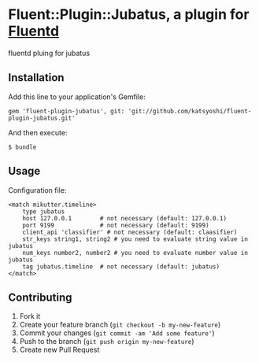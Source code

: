 # Fluent::Plugin::Jubatus, a plugin for [Fluentd](http://fluentd.org)

fluentd pluing for jubatus

## Installation

Add this line to your application's Gemfile:

    gem 'fluent-plugin-jubatus', git: 'git://github.com/katsyoshi/fluent-plugin-jubatus.git'

And then execute:

    $ bundle

## Usage
Configuration file:

    <match mikutter.timeline>
        type jubatus
        host 127.0.0.1        # not necessary (default: 127.0.0.1)
        port 9199             # not necessary (default: 9199)
        client_api 'classifier' # not necessary (default: claasifier)
        str_keys string1, string2 # you need to evaluate string value in jubatus
        num_keys number2, number2 # you need to evaluate number value in jubatus
        tag jubatus.timeline  # not necessary (default: jubatus)
    </match>

## Contributing

1. Fork it
2. Create your feature branch (`git checkout -b my-new-feature`)
3. Commit your changes (`git commit -am 'Add some feature'`)
4. Push to the branch (`git push origin my-new-feature`)
5. Create new Pull Request
